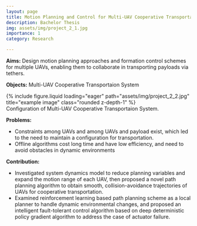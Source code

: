 ```yaml
---
layout: page
title: Motion Planning and Control for Multi-UAV Cooperative Transportation
description: Bachelor Thesis
img: assets/img/project_2_1.jpg
importance: 1
category: Research

---
```


__Aims:__ Design motion planning approaches and formation control schemes for multiple UAVs, enabling them to collaborate in transporting payloads via tethers.

__Objects:__ Multi-UAV Cooperative Transportaion System
<div class="row">
    <div class="col-sm mt-3 mt-md-0">
        {% include figure.liquid loading="eager" path="assets/img/project_2_2.jpg" title="example image" class="rounded z-depth-1" %}
    </div>
</div>
<div class="caption">
    Configuration of Multi-UAV Cooperative Transportaion System.
</div>

__Problems:__
* Constraints among UAVs and among UAVs and payload exist, which led to the need to maintain a configuration for transportation.
* Offline algorithms cost long time and have low efficiency, and need to avoid obstacles in dynamic environments


__Contribution:__
* Investigated system dynamics model to reduce planning variables and expand the motion range of each UAV, then proposed a novel path planning algorithm to obtain smooth, collision-avoidance trajectories of UAVs for cooperative transportation.
* Examined reinforcement learning based path planning scheme as a local planner to handle dynamic environmental changes, and proposed an intelligent fault-tolerant control algorithm based on deep deterministic policy gradient algorithm to address the case of actuator failure.

